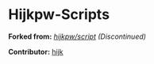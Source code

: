 # Hijkpw-Scripts

**Forked from:** *[hijkpw/script](https://github.com/hijkpw/scripts) (Discontinued)*

**Contributor:** [hijk](https://github.com/hijkpw)
